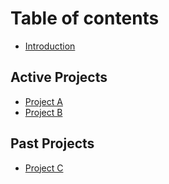 # Table of contents

* [Introduction](README.md)

## Active Projects

* [Project A](active-projects/project_a.md)
* [Project B](active-projects/project_b.md)

## Past Projects

* [Project C](past-projects/project_c.md)

